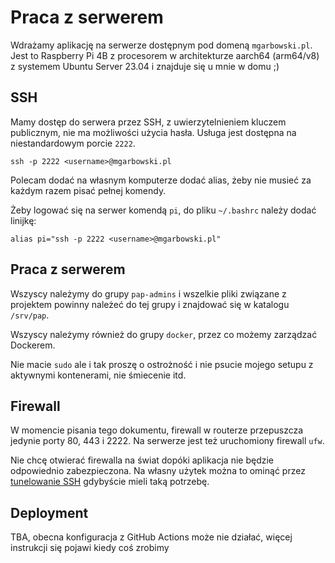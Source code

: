 # Praca z serwerem
Wdrażamy aplikację na serwerze dostępnym pod domeną `mgarbowski.pl`. 
Jest to Raspberry Pi 4B z procesorem w architekturze aarch64 (arm64/v8) z systemem Ubuntu Server 23.04 i znajduje się u mnie w domu ;)

## SSH
Mamy dostęp do serwera przez SSH, z uwierzytelnieniem kluczem publicznym, nie ma możliwości użycia hasła.
Usługa jest dostępna na niestandardowym porcie `2222`.

```shell
ssh -p 2222 <username>@mgarbowski.pl
```

Polecam dodać na własnym komputerze dodać alias, żeby nie musieć za każdym razem pisać pełnej komendy.

Żeby logować się na serwer komendą `pi`, do pliku `~/.bashrc` należy dodać linijkę:

```shell
alias pi="ssh -p 2222 <username>@mgarbowski.pl"
```

## Praca z serwerem
Wszyscy należymy do grupy `pap-admins` i wszelkie pliki związane z projektem powinny należeć do tej grupy
i znajdować się w katalogu `/srv/pap`.

Wszyscy należymy również do grupy `docker`, przez co możemy zarządzać Dockerem.

Nie macie `sudo` ale i tak proszę o ostrożność i nie psucie mojego setupu z aktywnymi kontenerami, nie śmiecenie itd.

## Firewall
W momencie pisania tego dokumentu, firewall w routerze przepuszcza jedynie porty 80, 443 i 2222.
Na serwerze jest też uruchomiony firewall `ufw`.

Nie chcę otwierać firewalla na świat dopóki aplikacja nie będzie odpowiednio zabezpieczona.
Na własny użytek można to ominąć przez [tunelowanie SSH](https://linuxize.com/post/how-to-setup-ssh-tunneling/)
gdybyście mieli taką potrzebę.

## Deployment
TBA, obecna konfiguracja z GitHub Actions może nie działać, więcej instrukcji się pojawi kiedy coś zrobimy
